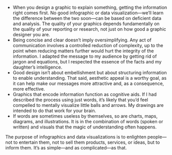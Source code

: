- When you design a graphic to explain something, getting the information right comes first. No good infographic or data visualization—we’ll learn the difference between the two soon—can be based on deficient data and analysis. The quality of your graphics depends fundamentally on the quality of your reporting or research, not just on how good a graphic designer you are.
- Being concise and clear doesn’t imply oversimplifying. Any act of communication involves a controlled reduction of complexity, up to the point when reducing matters further would hurt the integrity of the information. I adapted the message to my audience by getting rid of jargon and equations, but I respected the essence of the facts and my daughter’s intelligence.
- Good design isn’t about embellishment but about structuring information to enable understanding. That said, aesthetic appeal is a worthy goal, as it can help make our messages more attractive and, as a consequence, more effective. 
- Graphics that encode information function as cognitive aids. If I had described the process using just words, it’s likely that you’d feel compelled to mentally visualize little balls and arrows. My drawings are intended to do that work for your brain. 
- If words are sometimes useless by themselves, so are charts, maps, diagrams, and illustrations. It is in the combination of words (spoken or written) and visuals that the magic of understanding often happens.

The purpose of infographics and data visualizations is to enlighten people—not to
entertain them, not to sell them products, services, or ideas, but to inform
them. It’s as simple—and as complicated—as that.